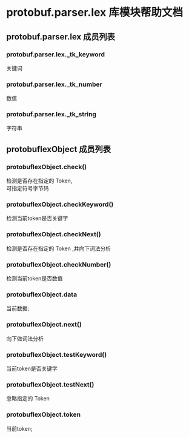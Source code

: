 # protobuf.parser.lex 库模块帮助文档

<a id="protobuf.parser.lex"></a>
## protobuf.parser.lex 成员列表


<a id="protobuf.parser.lex._tk_keyword"></a>
### protobuf.parser.lex._tk_keyword 
 关键词

<a id="protobuf.parser.lex._tk_number"></a>
### protobuf.parser.lex._tk_number 
 数值

<a id="protobuf.parser.lex._tk_string"></a>
### protobuf.parser.lex._tk_string 
 字符串

<a id="protobuflexObject"></a>
## protobuflexObject 成员列表


<a id="protobuflexObject.check"></a>
### protobuflexObject.check() 
 检测是否存在指定的 Token,  
可指定符号字节码

<a id="protobuflexObject.checkKeyword"></a>
### protobuflexObject.checkKeyword() 
 检测当前token是否关键字

<a id="protobuflexObject.checkNext"></a>
### protobuflexObject.checkNext() 
 检测是否存在指定的 Token ,并向下词法分析

<a id="protobuflexObject.checkNumber"></a>
### protobuflexObject.checkNumber() 
 检测当前token是否数值

<a id="protobuflexObject.data"></a>
### protobuflexObject.data 
 当前数据;

<a id="protobuflexObject.next"></a>
### protobuflexObject.next() 
 向下做词法分析

<a id="protobuflexObject.testKeyword"></a>
### protobuflexObject.testKeyword() 
 当前token是否关键字

<a id="protobuflexObject.testNext"></a>
### protobuflexObject.testNext() 
 忽略指定的 Token

<a id="protobuflexObject.token"></a>
### protobuflexObject.token 
 当前token;
